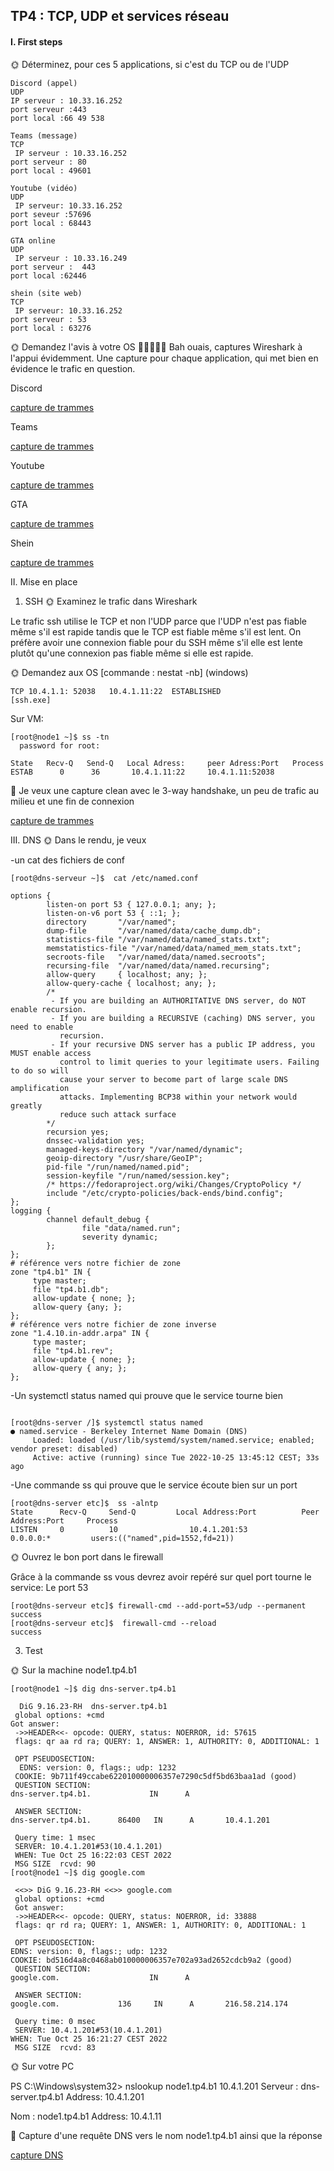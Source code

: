 ## TP4 : TCP, UDP et services réseau

#### I. First steps
🌞 Déterminez, pour ces 5 applications, si c'est du TCP ou de l'UDP

    Discord (appel)
    UDP
    IP serveur : 10.33.16.252
    port serveur :443
    port local :66 49 538

    Teams (message)
    TCP
     IP serveur : 10.33.16.252
    port serveur : 80
    port local : 49601

    Youtube (vidéo)
    UDP
     IP serveur: 10.33.16.252
    port seveur :57696
    port local : 68443

    GTA online
    UDP
     IP serveur : 10.33.16.249
    port serveur :  443
    port local :62446

    shein (site web)
    TCP
     IP serveur: 10.33.16.252
    port serveur : 53
    port local : 63276

 🌞 Demandez l'avis à votre OS
🦈🦈🦈🦈🦈 Bah ouais, captures Wireshark à l'appui évidemment. Une capture pour chaque application, qui met bien en évidence le trafic en question.

Discord

[capture de trammes](./Discord%20appel%20capture.pcapng)

Teams 

[capture de trammes](Teams%20(message)%20capture.pcapng)

Youtube 

[capture de trammes](Youtube%20vid%C3%A9o%20Capture.pcapng)

GTA 

[capture de trammes](capture%20de%20trames%20GTA%20Online.pcapng)

Shein 

[capture de trammes](Shein%20site%20wev%20capture.pcapng)


II. Mise en place
1. SSH
🌞 Examinez le trafic dans Wireshark

Le trafic ssh utilise le TCP et non l'UDP parce que l'UDP n'est pas fiable même s'il est rapide tandis que le TCP est fiable même s'il est lent. On préfère avoir une connexion fiable pour du SSH même s'il elle est lente plutôt qu'une connexion pas fiable même si elle est rapide. 

 🌞 Demandez aux OS
[commande : nestat -nb] (windows)
```
TCP 10.4.1.1: 52038   10.4.1.11:22  ESTABLISHED
[ssh.exe]
```
Sur VM:
````
[root@node1 ~]$ ss -tn
  password for root:

State   Recv-Q   Send-Q   Local Adress:     peer Adress:Port   Process
ESTAB      0      36       10.4.1.11:22     10.4.1.11:52038
````

🦈 Je veux une capture clean avec le 3-way handshake, un peu de trafic au milieu et une fin de connexion

[capture de trammes](II%20SSH%203%20way%20wireshark.pcapng)

III. DNS
🌞 Dans le rendu, je veux

-un cat des fichiers de conf
````
[root@dns-serveur ~]$  cat /etc/named.conf

options {
        listen-on port 53 { 127.0.0.1; any; };
        listen-on-v6 port 53 { ::1; };
        directory       "/var/named";
        dump-file       "/var/named/data/cache_dump.db";
        statistics-file "/var/named/data/named_stats.txt";
        memstatistics-file "/var/named/data/named_mem_stats.txt";
        secroots-file   "/var/named/data/named.secroots";
        recursing-file  "/var/named/data/named.recursing";
        allow-query     { localhost; any; };
        allow-query-cache { localhost; any; };
        /*
         - If you are building an AUTHORITATIVE DNS server, do NOT enable recursion.
         - If you are building a RECURSIVE (caching) DNS server, you need to enable
           recursion.
         - If your recursive DNS server has a public IP address, you MUST enable access
           control to limit queries to your legitimate users. Failing to do so will
           cause your server to become part of large scale DNS amplification
           attacks. Implementing BCP38 within your network would greatly
           reduce such attack surface
        */
        recursion yes;
        dnssec-validation yes;
        managed-keys-directory "/var/named/dynamic";
        geoip-directory "/usr/share/GeoIP";
        pid-file "/run/named/named.pid";
        session-keyfile "/run/named/session.key";
        /* https://fedoraproject.org/wiki/Changes/CryptoPolicy */
        include "/etc/crypto-policies/back-ends/bind.config";
};
logging {
        channel default_debug {
                file "data/named.run";
                severity dynamic;
        };
};
# référence vers notre fichier de zone
zone "tp4.b1" IN {
     type master;
     file "tp4.b1.db";
     allow-update { none; };
     allow-query {any; };
};
# référence vers notre fichier de zone inverse
zone "1.4.10.in-addr.arpa" IN {
     type master;
     file "tp4.b1.rev";
     allow-update { none; };
     allow-query { any; };
};
````


-Un systemctl status named qui prouve que le service tourne bien
````

[root@dns-server /]$ systemctl status named
● named.service - Berkeley Internet Name Domain (DNS)
     Loaded: loaded (/usr/lib/systemd/system/named.service; enabled; vendor preset: disabled)
     Active: active (running) since Tue 2022-10-25 13:45:12 CEST; 33s ago
````   

-Une commande ss qui prouve que le service écoute bien sur un port
````
[root@dns-server etc]$  ss -alntp
State      Recv-Q     Send-Q         Local Address:Port          Peer Address:Port     Process
LISTEN     0          10                10.4.1.201:53                 0.0.0.0:*         users:(("named",pid=1552,fd=21))
````

🌞 Ouvrez le bon port dans le firewall

Grâce à la commande ss vous devrez avoir repéré sur quel port tourne le service: Le port 53
````
[root@dns-serveur etc]$ firewall-cmd --add-port=53/udp --permanent
success
[root@dns-serveur etc]$  firewall-cmd --reload
success
````

3. Test

🌞 Sur la machine node1.tp4.b1
````
[root@node1 ~]$ dig dns-server.tp4.b1

  DiG 9.16.23-RH  dns-server.tp4.b1
 global options: +cmd
Got answer:
 ->>HEADER<<- opcode: QUERY, status: NOERROR, id: 57615
 flags: qr aa rd ra; QUERY: 1, ANSWER: 1, AUTHORITY: 0, ADDITIONAL: 1

 OPT PSEUDOSECTION:
  EDNS: version: 0, flags:; udp: 1232
 COOKIE: 9b711f49ccabe622010000006357e7290c5df5bd63baa1ad (good)
 QUESTION SECTION:
dns-server.tp4.b1.             IN      A

 ANSWER SECTION:
dns-server.tp4.b1.      86400   IN      A       10.4.1.201

 Query time: 1 msec
 SERVER: 10.4.1.201#53(10.4.1.201)
 WHEN: Tue Oct 25 16:22:03 CEST 2022
 MSG SIZE  rcvd: 90
[root@node1 ~]$ dig google.com

 <<>> DiG 9.16.23-RH <<>> google.com
 global options: +cmd
 Got answer:
 ->>HEADER<<- opcode: QUERY, status: NOERROR, id: 33888
 flags: qr rd ra; QUERY: 1, ANSWER: 1, AUTHORITY: 0, ADDITIONAL: 1

 OPT PSEUDOSECTION:
EDNS: version: 0, flags:; udp: 1232
COOKIE: bd516d4a8c0468ab010000006357e702a93ad2652cdcb9a2 (good)
 QUESTION SECTION:
google.com.                    IN      A

 ANSWER SECTION:
google.com.             136     IN      A       216.58.214.174

 Query time: 0 msec
 SERVER: 10.4.1.201#53(10.4.1.201)
WHEN: Tue Oct 25 16:21:27 CEST 2022
 MSG SIZE  rcvd: 83
````
🌞 Sur votre PC

PS C:\Windows\system32> nslookup node1.tp4.b1 10.4.1.201
Serveur :   dns-server.tp4.b1
Address:  10.4.1.201

Nom :    node1.tp4.b1
Address:  10.4.1.11


🦈 Capture d'une requête DNS vers le nom node1.tp4.b1 ainsi que la réponse


[capture DNS](./DNS.pcapng)